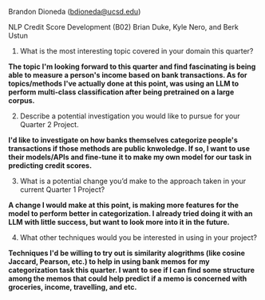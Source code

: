 Brandon Dioneda (bdioneda@ucsd.edu)

NLP Credit Score Development (B02) Brian Duke, Kyle Nero, and Berk Ustun

1. What is the most interesting topic covered in your domain this quarter?

**The topic I'm looking forward to this quarter and find fascinating is being able to measure a person's income based on bank transactions. As for topics/methods I've actually done at this point, was using an LLM to perform multi-class classification after being pretrained on a large corpus.**

2. Describe a potential investigation you would like to pursue for your Quarter 2 Project.

**I'd like to investigate on how banks themselves categorize people's transactions if those methods are public knwoledge. If so, I want to use their models/APIs and fine-tune it to make my own model for our task in predicting credit scores.**

3. What is a potential change you’d make to the approach taken in your current Quarter 1 Project?

**A change I would make at this point, is making more features for the model to perform better in categorization. I already tried doing it with an LLM with little success, but want to look more into it in the future.**

4. What other techniques would you be interested in using in your project?

**Techniques I'd be willing to try out is similarity alogrithms (like cosine Jaccard, Pearson, etc.) to help in using bank memos for my categorization task this quarter. I want to see if I can find some structure among the memos that could help predict if a memo is concerned with groceries, income, travelling, and etc.**